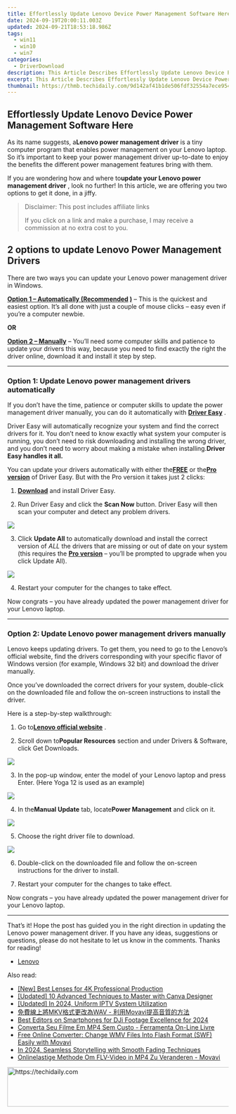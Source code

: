 ```yaml
---
title: Effortlessly Update Lenovo Device Power Management Software Here
date: 2024-09-19T20:00:11.003Z
updated: 2024-09-21T18:53:18.986Z
tags:
  - win11
  - win10
  - win7
categories:
  - DriverDownload
description: This Article Describes Effortlessly Update Lenovo Device Power Management Software Here
excerpt: This Article Describes Effortlessly Update Lenovo Device Power Management Software Here
thumbnail: https://thmb.techidaily.com/9d142af41b1de506fdf32554a7ece9543f1d4a28af80d8f0d84551be03cece22.jpg
---
```


## Effortlessly Update Lenovo Device Power Management Software Here

As its name suggests, a**Lenovo power management driver** is a tiny computer program that enables power management on your Lenovo laptop. So it’s important to keep your power management driver up-to-date to enjoy the benefits the different power management features bring with them.

 If you are wondering how and where to**update your Lenovo power management driver** , look no further! In this article, we are offering you two options to get it done, in a jiffy.

>  Disclaimer: This post includes affiliate links
>
>  If you click on a link and make a purchase, I may receive a commission at no extra cost to you.
>

## 2 options to update Lenovo Power Management Drivers

 There are two ways you can update your Lenovo power management driver in Windows.

**[Option 1 – Automatically (Recommended](https://www.drivereasy.com/knowledge/how-to-update-lenovo-power-management-drivers-easily/#O1) [)](https://wp.easeware.net/de-sales-copy-examples/#option2)**  – This is the quickest and easiest option. It’s all done with just a couple of mouse clicks – easy even if you’re a computer newbie.

**OR**

**[Option 2 – Manually](https://tools.techidaily.com/drivereasy/download/)** [](https://tools.techidaily.com/drivereasy/download/) – You’ll need some computer skills and patience to update your drivers this way, because you need to find exactly the right the driver online, download it and install it step by step.

---

### Option 1: Update Lenovo power management drivers automatically

 If you don’t have the time, patience or computer skills to update the power management driver manually, you can do it automatically with **[Driver Easy](https://tools.techidaily.com/drivereasy/download/)**  .

 Driver Easy will automatically recognize your system and find the correct drivers for it. You don’t need to know exactly what system your computer is running, you don’t need to risk downloading and installing the wrong driver, and you don’t need to worry about making a mistake when installing.**Driver Easy handles it all.**

 You can update your drivers automatically with either the[**FREE**](https://tools.techidaily.com/drivereasy/download/) or the[**Pro version**](https://tools.techidaily.com/drivereasy/download/) of Driver Easy. But with the Pro version it takes just 2 clicks:

 1) **[Download](https://tools.techidaily.com/drivereasy/download/)**  and install Driver Easy.

 2) Run Driver Easy and click the **Scan Now** button. Driver Easy will then scan your computer and detect any problem drivers.

![](https://images.drivereasy.com/wp-content/uploads/2019/12/image-49.png)

 3) Click **Update All** to automatically download and install the correct version of _ALL_ the drivers that are missing or out of date on your system (this requires the [**Pro version**](https://tools.techidaily.com/drivereasy/download/) – you’ll be prompted to upgrade when you click Update All).

![](https://images.drivereasy.com/wp-content/uploads/2019/12/image-48.png)

4) Restart your computer for the changes to take effect.

 Now congrats – you have already updated the power management driver for your Lenovo laptop.

---

### Option 2: Update Lenovo power management drivers manually

 Lenovo keeps updating drivers. To get them, you need to go to the Lenovo’s official website, find the drivers corresponding with your specific flavor of Windows version (for example, Windows 32 bit) and download the driver manually.

 Once you’ve downloaded the correct drivers for your system, double-click on the downloaded file and follow the on-screen instructions to install the driver.

Here is a step-by-step walkthrough:

 1) Go to[**Lenovo official website**](https://shop-links.co/link/?exclusive=1&publisher_slug=itechdaily19598&url=https%3A%2F%2Fpcsupport.lenovo.com%2Fus%2Fen) .

 2) Scroll down to**Popular Resources** section and under Drivers & Software, click Get Downloads.

![](https://images.drivereasy.com/wp-content/uploads/2019/12/image-50-1024x218.png)

 3) In the pop-up window, enter the model of your Lenovo laptop and press Enter. (Here Yoga 12 is used as an example)

![](https://images.drivereasy.com/wp-content/uploads/2019/12/image-51.png)

 4) In the**Manual Update** tab, locate**Power Management** and click on it.

![](https://images.drivereasy.com/wp-content/uploads/2019/12/image-52-1024x645.png)

5) Choose the right driver file to download.

![](https://images.drivereasy.com/wp-content/uploads/2019/12/image-53.png)

 6) Double-click on the downloaded file and follow the on-screen instructions for the driver to install.

 7) Restart your computer for the changes to take effect.

 Now congrats – you have already updated the power management driver for your Lenovo laptop.

---

 That’s it! Hope the post has guided you in the right direction in updating the Lenovo power management driver. If you have any ideas, suggestions or questions, please do not hesitate to let us know in the comments. Thanks for reading!

* [Lenovo](https://tools.techidaily.com/drivereasy/download/)

<ins class="adsbygoogle"
     style="display:block"
     data-ad-format="autorelaxed"
     data-ad-client="ca-pub-7571918770474297"
     data-ad-slot="1223367746"></ins>

<ins class="adsbygoogle"
     style="display:block"
     data-ad-client="ca-pub-7571918770474297"
     data-ad-slot="8358498916"
     data-ad-format="auto"
     data-full-width-responsive="true"></ins>

<span class="atpl-alsoreadstyle">Also read:</span>
<div><ul>
<li><a href="https://extra-lessons.techidaily.com/new-best-lenses-for-4k-professional-production/"><u>[New] Best Lenses for 4K Professional Production</u></a></li>
<li><a href="https://extra-resources.techidaily.com/updated-10-advanced-techniques-to-master-with-canva-designer/"><u>[Updated] 10 Advanced Techniques to Master with Canva Designer</u></a></li>
<li><a href="https://desktop-recording.techidaily.com/updated-in-2024-uniform-iptv-system-utilization/"><u>[Updated] In 2024, Uniform IPTV System Utilization</u></a></li>
<li><a href="https://win-amazing.techidaily.com/1726226641800-mkvwav-movavi/"><u>免費線上將MKV格式更改為WAV - 利用Movavi提高音質的方法</u></a></li>
<li><a href="https://fox-links.techidaily.com/best-editors-on-smartphones-for-dji-footage-excellence-for-2024/"><u>Best Editors on Smartphones for DJi Footage Excellence for 2024</u></a></li>
<li><a href="https://win-amazing.techidaily.com/converta-seu-filme-em-mp4-sem-custo-ferramenta-on-line-livre/"><u>Converta Seu Filme Em MP4 Sem Custo - Ferramenta On-Line Livre</u></a></li>
<li><a href="https://win-amazing.techidaily.com/free-online-converter-change-wmv-files-into-flash-format-swf-easily-with-movavi/"><u>Free Online Converter: Change WMV Files Into Flash Format (SWF) Easily with Movavi</u></a></li>
<li><a href="https://extra-guidance.techidaily.com/in-2024-seamless-storytelling-with-smooth-fading-techniques/"><u>In 2024, Seamless Storytelling with Smooth Fading Techniques</u></a></li>
<li><a href="https://win-amazing.techidaily.com/onlinelastige-methode-om-flv-video-in-mp4-zu-veranderen-movavi/"><u>Onlinelastige Methode Om FLV-Video in MP4 Zu Veranderen - Movavi</u></a></li>
</ul></div>

<!-- affiliate ads begin -->
<a href="https://ephamedtechinc.pxf.io/c/5597632/2123512/26400" target="_top" id="2123512">
  <img src="//a.impactradius-go.com/display-ad/26400-2123512" border="0" alt="https://techidaily.com" width="728" height="90"/>
</a>
<img height="0" width="0" src="https://ephamedtechinc.pxf.io/i/5597632/2123512/26400" style="position:absolute;visibility:hidden;" border="0" />
<!-- affiliate ads end -->

